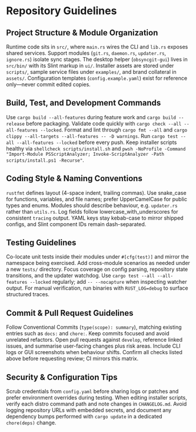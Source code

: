 # Repository Guidelines

## Project Structure & Module Organization
Runtime code sits in `src/`, where `main.rs` wires the CLI and `lib.rs` exposes shared services. Support modules (`git.rs`, `daemon.rs`, `updater.rs`, `ignore.rs`) isolate sync stages. The desktop helper (`obsyncgit-gui`) lives in `src/bin/` with its Slint markup in `ui/`. Installer assets are stored under `scripts/`, sample service files under `examples/`, and brand collateral in `assets/`. Configuration templates (`config.example.yaml`) exist for reference only—never commit edited copies.

## Build, Test, and Development Commands
Use `cargo build --all-features` during feature work and `cargo build --release` before packaging. Validate code quickly with `cargo check --all --all-features --locked`. Format and lint through `cargo fmt --all` and `cargo clippy --all-targets --all-features -- -D warnings`. Run `cargo test --all --all-features --locked` before every push. Keep installer scripts healthy via `shellcheck scripts/install.sh` and `pwsh -NoProfile -Command "Import-Module PSScriptAnalyzer; Invoke-ScriptAnalyzer -Path scripts/install.ps1 -Recurse"`.

## Coding Style & Naming Conventions
`rustfmt` defines layout (4-space indent, trailing commas). Use snake_case for functions, variables, and file names; prefer UpperCamelCase for public types and enums. Modules should describe behaviour, e.g. `updater.rs` rather than `utils.rs`. Log fields follow lowercase_with_underscores for consistent `tracing` output. YAML keys stay kebab-case to mirror shipped configs, and Slint component IDs remain dash-separated.

## Testing Guidelines
Co-locate unit tests inside their modules under `#[cfg(test)]` and mirror the namespace being exercised. Add cross-module scenarios as needed under a new `tests/` directory. Focus coverage on config parsing, repository state transitions, and the updater watchdog. Use `cargo test --all --all-features --locked` regularly; add `-- --nocapture` when inspecting watcher output. For manual verification, run binaries with `RUST_LOG=debug` to surface structured traces.

## Commit & Pull Request Guidelines
Follow Conventional Commits (`type(scope): summary`), matching existing entries such as `docs:` and `chore:`. Keep commits focused and avoid unrelated refactors. Open pull requests against `develop`, reference linked issues, and summarise user-facing changes plus risk areas. Include CLI logs or GUI screenshots when behaviour shifts. Confirm all checks listed above before requesting review; CI mirrors this matrix.

## Security & Configuration Tips
Scrub credentials from `config.yaml` before sharing logs or patches and prefer environment overrides during testing. When editing installer scripts, verify each distro command path and note changes in `CHANGELOG.md`. Avoid logging repository URLs with embedded secrets, and document any dependency bumps performed with `cargo update` in a dedicated `chore(deps)` change.
